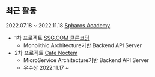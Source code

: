 ## 최근 활동

2022.07.18 ~ 2022.11.18 [Spharos Academy](https://www.spharosacademy.com/home)
- 1차 프로젝트 [SSG.COM 클론코딩](https://github.com/arotein/ssg-spring.git)
  - Monolithic Architecture기반 Backend API Server
- 2차 프로젝트 [Cafe Noctem](https://github.com/arotein/noctem-store-BE.git)
  - MicroService Architecture기반 Backend API Server
  - 우수상
2022.11.17 ~
